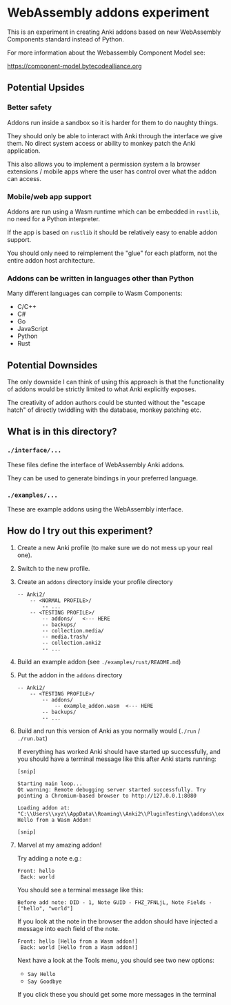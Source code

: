 # WebAssembly addons experiment

This is an experiment in creating Anki addons based on new WebAssembly 
Components standard instead of Python.

For more information about the Webassembly Component Model see:

https://component-model.bytecodealliance.org

## Potential Upsides

### Better safety

Addons run inside a sandbox so it is harder for them to do naughty things.

They should only be able to interact with Anki through the interface we give
them.
No direct system access or ability to monkey patch the Anki application.

This also allows you to implement a permission system a la browser extensions /
mobile apps where the user has control over what the addon can access.

### Mobile/web app support

Addons are run using a Wasm runtime which can be embedded in `rustlib`, no need
for a Python interpreter.

If the app is based on `rustlib` it should be relatively easy to enable addon
support.

You should only need to reimplement the "glue" for each platform, not the
entire addon host architecture.

### Addons can be written in languages other than Python

Many different languages can compile to Wasm Components:

- C/C++
- C#
- Go
- JavaScript
- Python
- Rust

## Potential Downsides

The only downside I can think of using this approach is that the functionality
of addons would be strictly limited to what Anki explicitly exposes.

The creativity of addon authors could be stunted without the "escape hatch" of
directly twiddling with the database, monkey patching etc.

## What is in this directory?

### `./interface/...`

These files define the interface of WebAssembly Anki addons.

They can be used to generate bindings in your preferred language.


### `./examples/...`

These are example addons using the WebAssembly interface.

## How do I try out this experiment?

1. Create a new Anki profile (to make sure we do not mess up your real one).

2. Switch to the new profile.

3. Create an `addons` directory inside your profile directory
   ```
   -- Anki2/
       -- <NORMAL PROFILE>/
           -- ...
       -- <TESTING PROFILE>/
           -- addons/   <--- HERE
           -- backups/
           -- collection.media/
           -- media.trash/
           -- collection.anki2
           -- ...
   ```

4. Build an example addon (see `./examples/rust/README.md`)


5. Put the addon in the `addons` directory
   ```
   -- Anki2/
       -- <TESTING PROFILE>/
           -- addons/
               -- example_addon.wasm  <--- HERE
           -- backups/
           -- ...
   ```

6. Build and run this version of Anki as you normally would (`./run` / `./run.bat`)

   If everything has worked Anki should have started up successfully, and you
   should have a terminal message like this after Anki starts running:

   ```
   [snip]
   
   Starting main loop...
   Qt warning: Remote debugging server started successfully. Try pointing a Chromium-based browser to http://127.0.0.1:8080
   
   Loading addon at: "C:\\Users\\xyz\\AppData\\Roaming\\Anki2\\PluginTesting\\addons\\example_addon.wasm"
   Hello from a Wasm Addon!
   
   [snip]
   ```

7. Marvel at my amazing addon!

   Try adding a note e.g.:

   ```
   Front: hello
    Back: world
   ```

   You should see a terminal message like this:

   ```
   Before add note: DID - 1, Note GUID - FHZ_7FNLjL, Note Fields - ["hello", "world"]
   ```
   
   If you look at the note in the browser the addon should have injected a 
   message into each field of the note.

   ```
   Front: hello [Hello from a Wasm addon!]
    Back: world [Hello from a Wasm addon!]
   ```

   Next have a look at the Tools menu, you should see two new options:

   - `Say Hello`
   - `Say Goodbye`

   If you click these you should get some more messages in the terminal
